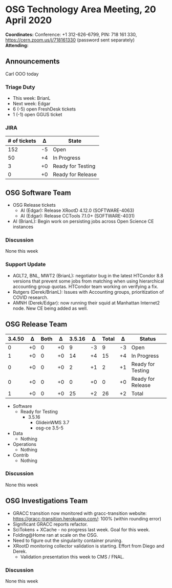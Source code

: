 # OSG Technology Area Meeting, 20 April 2020

**Coordinates:** Conference: +1 312-626-6799, PIN: 718 161 330, <https://cern.zoom.us/j/718161330> (password sent separately)  
**Attending:**   


## Announcements

Carl OOO today  


### Triage Duty

-   This week: BrianL
-   Next week: Edgar
-   6 (-5) open FreshDesk tickets
-   1 (-1) open GGUS ticket


### JIRA

| # of tickets | &Delta; | State             |
|------------ |------- |----------------- |
| 152          | -5      | Open              |
| 50           | +4      | In Progress       |
| 3            | +0      | Ready for Testing |
| 0            | +0      | Ready for Release |


## OSG Software Team

-   OSG Release tickets  
    -   AI (Edgar): Release XRootD 4.12.0 (SOFTWARE-4063)
    -   AI (Edgar): Release CCTools 7.1.0+ (SOFTWARE-4031)
-   AI (BrianL): Begin work on persisting jobs across Open Science CE instances


### Discussion

None this week  


### Support Update

-   AGLT2, BNL, MWT2 (BrianL): negotiator bug in the latest HTCondor 8.8 versions that prevent some jobs from matching when using hierarchical accounting group quotas. HTCondor team working on verifying a fix.
-   Rutgers (Derek/BrianL): Issues with Accounting groups, prioritization of COVID research.
-   AMNH (Derek/Edgar): now running their squid at Manhattan Internet2 node.  New CE being added as well.


## OSG Release Team

| 3.4.50 | &Delta; | Both | &Delta; | 3.5.16 | &Delta; | Total | &Delta; | Status            |
| ------ | ------- | ---- | ------- | ------ | ------- | ----- | ------- | ----------------- |
| 0      | +0      | 0    | +0      | 9      | -3      | 9     | -3      | Open              |
| 1      | +0      | 0    | +0      | 14     | +4      | 15    | +4      | In Progress       |
| 0      | +0      | 0    | +0      | 2      | +1      | 2     | +1      | Ready for Testing |
| 0      | +0      | 0    | +0      | 0      | +0      | 0     | +0      | Ready for Release |
| 1      | +0      | 0    | +0      | 25     | +2      | 26    | +2      | Total             |

-   Software  
    -   Ready for Testing  
        -   3.5.16  
            -   GlideinWMS 3.7
            -   osg-ce 3.5-5
-   Data  
    -   Nothing
-   Operations  
    -   Nothing
-   Contrib  
    -   Nothing


### Discussion

None this week


## OSG Investigations Team

-   GRACC transition now monitored with gracc-transition website: <https://gracc-transition.herokuapp.com/>: 100% (within rounding error)
-   Significant GRACC reports refactor.
-   SciTokens + XCache - no progress last week.  Goal for this week.
-   Folding@Home ran at scale on the OSG.
-   Need to figure out the singularity container pruning.
-   XRootD monitoring collector validation is starting.  Effort from Diego and Derek.
    -   Validation presentation this week to CMS / FNAL.


### Discussion

None this week

